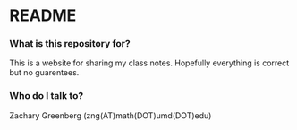 # README #
### What is this repository for? ###
This is a website for sharing my class notes. Hopefully everything is correct but no guarentees.

### Who do I talk to? ###

Zachary Greenberg (zng(AT)math(DOT)umd(DOT)edu)